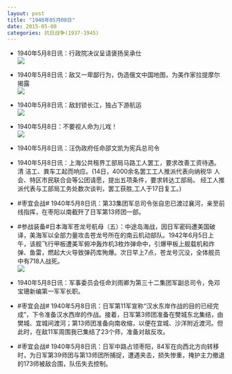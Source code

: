 ```yaml
---
layout: post
title: "1940年05月08日"
date: 2015-05-08
categories: 抗日战争(1937-1945)
---
```


<meta name="referrer" content="no-referrer" />

- 1940年5月8日讯：行政院决议呈请褒扬吴承仕 <br/><img src="https://ww2.sinaimg.cn/large/aca367d8jw1erx8outpk6j20db0e6dhg.jpg" />

- 1940年5月8日讯：敌又一卑鄙行为，伪造俄文中国地图，为美作家拉提摩尔揭露 <br/><img src="https://ww2.sinaimg.cn/large/aca367d8jw1erx6x625ddj20b80c9gmt.jpg" />

- 1940年5月8日讯：敌封锁长江，独占下游航运 <br/><img src="https://ww2.sinaimg.cn/large/aca367d8jw1erx56f7u3vj20db0caq4f.jpg" />

- 1940年5月8日：不要视人命为儿戏！ <br/><img src="https://ww1.sinaimg.cn/large/aca367d8jw1erx3go80hrj211e0grq8n.jpg" />

- 1940年5月8日讯：汪伪政府任命邵文凯为宪兵总司令 

- 1940年5月8日讯：上海公共租界工部局马路工人罢工，要求改善工资待遇。清 洁工、粪车工起而响应。(14日，4000余名罢工工人推派代表向纳税华 人会、特区市民联合会等公团请愿，提出五项条件，要求转达工部局。 经工人推派代表与工部局工务处数次谈判，罢工获胜,工人于17日复工。)  

- #枣宜会战# 1940年5月8日讯：第33集团军总司令张自忠已渡过襄河，亲至前线指挥，在枣阳以南截歼了日军第13师团一部。 

- #参战装备#日本海军苍龙号航母（五）：中途岛海战，因日军密码遭美国破译，美海军以全部力量攻击苍龙号所在的南云机动部队。1942年6月5日上午，该舰飞行甲板遭美军俯冲轰炸机3枚炸弹命中，引爆甲板上舰载机和炸弹、鱼雷，燃起大火导致弹药库殉爆。次日早上7点，苍龙号沉没，全体舰员中有718人战死。 <br/><img src="https://ww4.sinaimg.cn/large/aca367d8jw1erwnft6r3cj20hs0s6tef.jpg" />

- 1940年5月8日讯：军事委员会任命刘雨卿为第三十二集团军副总司令，免邓宝珊新编第一军军长职。 

- #枣宜会战# 1940年5月8日讯：日军第11军宣称“汉水东岸作战的目的已经完成”，下令准备汉水西岸的作战。接着，日军第3师团准备在樊城东北集结，由樊城、宜城间渡河；第13师团准备向南收缩，以便在宜城、沙洋附近渡河。但此时，在敌11军周围我已集结了23个师，准备对敌反攻。 

- #枣宜会战# 1940年5月8日讯：日军中路占领枣阳，84军在向西北方向转移时，为日军第39师团与第13师团所捕捉，遭遇夹击，损失惨重，掩护主力撤退的173师被敌合围，队伍失去控制。 

